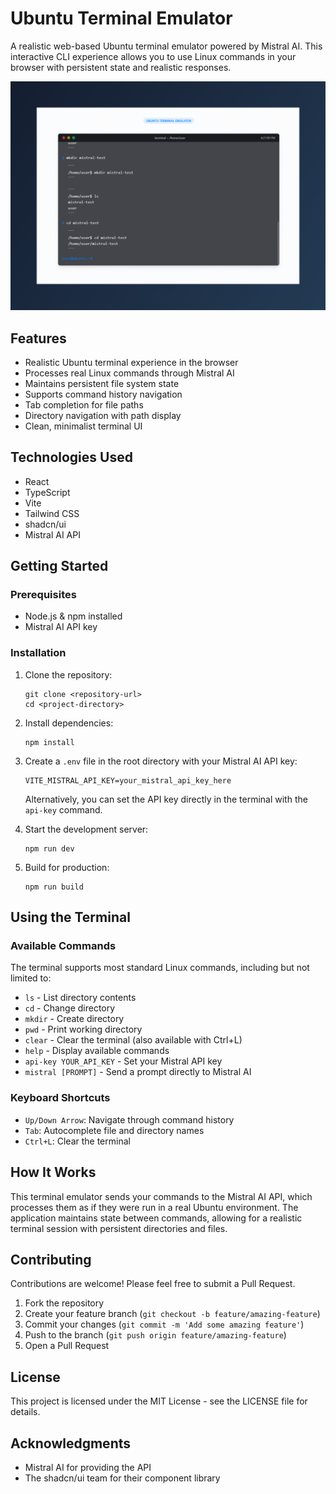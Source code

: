 # Ubuntu Terminal Emulator

A realistic web-based Ubuntu terminal emulator powered by Mistral AI. This interactive CLI experience allows you to use Linux commands in your browser with persistent state and realistic responses.

![Terminal Screenshot](public/mistralxcli.png)

## Features

- Realistic Ubuntu terminal experience in the browser
- Processes real Linux commands through Mistral AI
- Maintains persistent file system state
- Supports command history navigation
- Tab completion for file paths
- Directory navigation with path display
- Clean, minimalist terminal UI

## Technologies Used

- React
- TypeScript
- Vite
- Tailwind CSS
- shadcn/ui
- Mistral AI API

## Getting Started

### Prerequisites

- Node.js & npm installed
- Mistral AI API key

### Installation

1. Clone the repository:
   ```
   git clone <repository-url>
   cd <project-directory>
   ```

2. Install dependencies:
   ```
   npm install
   ```

3. Create a `.env` file in the root directory with your Mistral AI API key:
   ```
   VITE_MISTRAL_API_KEY=your_mistral_api_key_here
   ```
   
   Alternatively, you can set the API key directly in the terminal with the `api-key` command.

4. Start the development server:
   ```
   npm run dev
   ```

5. Build for production:
   ```
   npm run build
   ```

## Using the Terminal

### Available Commands

The terminal supports most standard Linux commands, including but not limited to:

- `ls` - List directory contents
- `cd` - Change directory
- `mkdir` - Create directory
- `pwd` - Print working directory
- `clear` - Clear the terminal (also available with Ctrl+L)
- `help` - Display available commands
- `api-key YOUR_API_KEY` - Set your Mistral API key
- `mistral [PROMPT]` - Send a prompt directly to Mistral AI

### Keyboard Shortcuts

- `Up/Down Arrow`: Navigate through command history
- `Tab`: Autocomplete file and directory names
- `Ctrl+L`: Clear the terminal

## How It Works

This terminal emulator sends your commands to the Mistral AI API, which processes them as if they were run in a real Ubuntu environment. The application maintains state between commands, allowing for a realistic terminal session with persistent directories and files.

## Contributing

Contributions are welcome! Please feel free to submit a Pull Request.

1. Fork the repository
2. Create your feature branch (`git checkout -b feature/amazing-feature`)
3. Commit your changes (`git commit -m 'Add some amazing feature'`)
4. Push to the branch (`git push origin feature/amazing-feature`)
5. Open a Pull Request

## License

This project is licensed under the MIT License - see the LICENSE file for details.

## Acknowledgments

- Mistral AI for providing the API
- The shadcn/ui team for their component library
